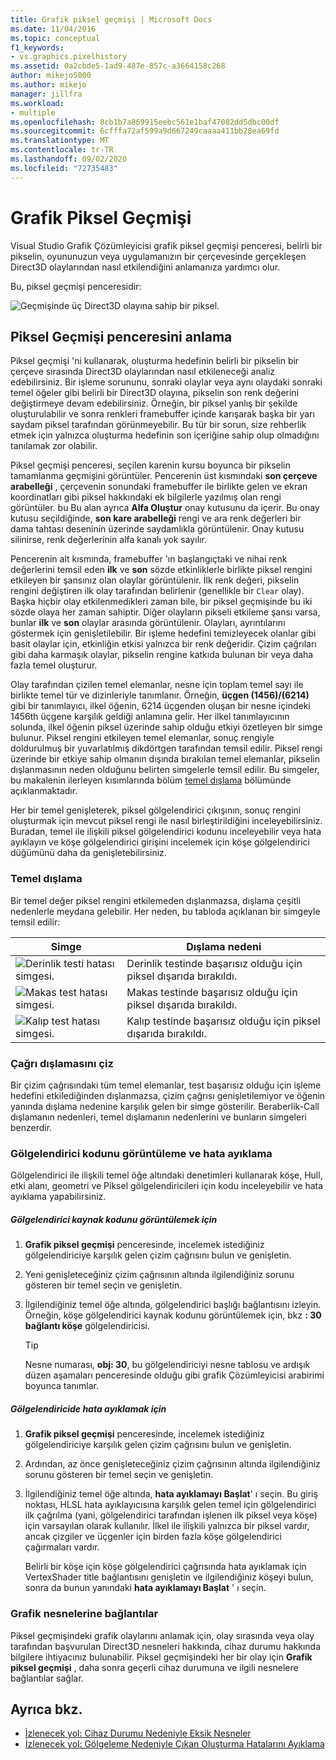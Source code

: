 ```yaml
---
title: Grafik piksel geçmişi | Microsoft Docs
ms.date: 11/04/2016
ms.topic: conceptual
f1_keywords:
- vs.graphics.pixelhistory
ms.assetid: 0a2cbde5-1ad9-487e-857c-a3664158c268
author: mikejo5000
ms.author: mikejo
manager: jillfra
ms.workload:
- multiple
ms.openlocfilehash: 8cb1b7a869915eebc561e1baf47082dd5dbc00df
ms.sourcegitcommit: 6cfffa72af599a9d667249caaaa411bb28ea69fd
ms.translationtype: MT
ms.contentlocale: tr-TR
ms.lasthandoff: 09/02/2020
ms.locfileid: "72735483"
---
```

# <a name="graphics-pixel-history"></a>Grafik Piksel Geçmişi
Visual Studio Grafik Çözümleyicisi grafik piksel geçmişi penceresi, belirli bir pikselin, oyununuzun veya uygulamanızın bir çerçevesinde gerçekleşen Direct3D olaylarından nasıl etkilendiğini anlamanıza yardımcı olur.

 Bu, piksel geçmişi penceresidir:

 ![Geçmişinde üç Direct3D olayına sahip bir piksel.](media/gfx_diag_demo_pixel_history_orientation.png "gfx_diag_demo_pixel_history_orientation")

## <a name="understanding-the-pixel-history-window"></a>Piksel Geçmişi penceresini anlama
 Piksel geçmişi 'ni kullanarak, oluşturma hedefinin belirli bir pikselin bir çerçeve sırasında Direct3D olaylarından nasıl etkileneceği analiz edebilirsiniz. Bir işleme sorununu, sonraki olaylar veya aynı olaydaki sonraki temel öğeler gibi belirli bir Direct3D olayına, pikselin son renk değerini değiştirmeye devam edebilirsiniz. Örneğin, bir piksel yanlış bir şekilde oluşturulabilir ve sonra renkleri framebuffer içinde karışarak başka bir yarı saydam piksel tarafından görünmeyebilir. Bu tür bir sorun, size rehberlik etmek için yalnızca oluşturma hedefinin son içeriğine sahip olup olmadığını tanılamak zor olabilir.

 Piksel geçmişi penceresi, seçilen karenin kursu boyunca bir pikselin tamamlanma geçmişini görüntüler. Pencerenin üst kısmındaki **son çerçeve arabelleği** , çerçevenin sonundaki framebuffer ile birlikte gelen ve ekran koordinatları gibi piksel hakkındaki ek bilgilerle yazılmış olan rengi görüntüler. bu Bu alan ayrıca **Alfa Oluştur** onay kutusunu da içerir. Bu onay kutusu seçildiğinde, **son kare arabelleği** rengi ve ara renk değerleri bir dama tahtası deseninin üzerinde saydamlıkla görüntülenir. Onay kutusu silinirse, renk değerlerinin alfa kanalı yok sayılır.

 Pencerenin alt kısmında, framebuffer 'ın başlangıçtaki ve nihai renk değerlerini temsil eden **ilk** ve **son** sözde etkinliklerle birlikte piksel rengini etkileyen bir şansınız olan olaylar görüntülenir. İlk renk değeri, pikselin rengini değiştiren ilk olay tarafından belirlenir (genellikle bir `Clear` olay). Başka hiçbir olay etkilenmedikleri zaman bile, bir piksel geçmişinde bu iki sözde olaya her zaman sahiptir. Diğer olayların pikseli etkileme şansı varsa, bunlar **ilk** ve **son** olaylar arasında görüntülenir. Olayları, ayrıntılarını göstermek için genişletilebilir. Bir işleme hedefini temizleyecek olanlar gibi basit olaylar için, etkinliğin etkisi yalnızca bir renk değeridir. Çizim çağrıları gibi daha karmaşık olaylar, pikselin rengine katkıda bulunan bir veya daha fazla temel oluşturur.

 Olay tarafından çizilen temel elemanlar, nesne için toplam temel sayı ile birlikte temel tür ve dizinleriyle tanımlanır. Örneğin, **üçgen (1456)/(6214)** gibi bir tanımlayıcı, ilkel öğenin, 6214 üçgenden oluşan bir nesne içindeki 1456th üçgene karşılık geldiği anlamına gelir. Her ilkel tanımlayıcının solunda, ilkel öğenin piksel üzerinde sahip olduğu etkiyi özetleyen bir simge bulunur. Piksel rengini etkileyen temel elemanlar, sonuç rengiyle doldurulmuş bir yuvarlatılmış dikdörtgen tarafından temsil edilir. Piksel rengi üzerinde bir etkiye sahip olmanın dışında bırakılan temel elemanlar, pikselin dışlanmasının neden olduğunu belirten simgelerle temsil edilir. Bu simgeler, bu makalenin ilerleyen kısımlarında bölüm [temel dışlama](#exclusion) bölümünde açıklanmaktadır.

 Her bir temel genişleterek, piksel gölgelendirici çıkışının, sonuç rengini oluşturmak için mevcut piksel rengi ile nasıl birleştirildiğini inceleyebilirsiniz. Buradan, temel ile ilişkili piksel gölgelendirici kodunu inceleyebilir veya hata ayıklayın ve köşe gölgelendirici girişini incelemek için köşe gölgelendirici düğümünü daha da genişletebilirsiniz.

### <a name="primitive-exclusion"></a><a name="exclusion"></a> Temel dışlama
 Bir temel değer piksel rengini etkilemeden dışlanmazsa, dışlama çeşitli nedenlerle meydana gelebilir. Her neden, bu tabloda açıklanan bir simgeyle temsil edilir:

|Simge|Dışlama nedeni|
|----------|--------------------------|
|![Derinlik testi hatası simgesi.](media/vsg_hist_icon_failed_depth.png "vsg_hist_icon_failed_depth")|Derinlik testinde başarısız olduğu için piksel dışarıda bırakıldı.|
|![Makas test hatası simgesi.](media/vsg_hist_icon_failed_scissor.png "vsg_hist_icon_failed_scissor")|Makas testinde başarısız olduğu için piksel dışarıda bırakıldı.|
|![Kalıp test hatası simgesi.](media/vsg_hist_icon_failed_stencil.png "vsg_hist_icon_failed_stencil")|Kalıp testinde başarısız olduğu için piksel dışarıda bırakıldı.|

### <a name="draw-call-exclusion"></a>Çağrı dışlamasını çiz
 Bir çizim çağrısındaki tüm temel elemanlar, test başarısız olduğu için işleme hedefini etkilediğinden dışlanmazsa, çizim çağrısı genişletilemiyor ve öğenin yanında dışlama nedenine karşılık gelen bir simge gösterilir. Beraberlik-Call dışlamanın nedenleri, temel dışlamanın nedenlerini ve bunların simgeleri benzerdir.

### <a name="viewing-and-debugging-shader-code"></a>Gölgelendirici kodunu görüntüleme ve hata ayıklama
 Gölgelendirici ile ilişkili temel öğe altındaki denetimleri kullanarak köşe, Hull, etki alanı, geometri ve Piksel gölgelendiricileri için kodu inceleyebilir ve hata ayıklama yapabilirsiniz.

##### <a name="to-view-a-shaders-source-code"></a>Gölgelendirici kaynak kodunu görüntülemek için

1. **Grafik piksel geçmişi** penceresinde, incelemek istediğiniz gölgelendiriciye karşılık gelen çizim çağrısını bulun ve genişletin.

2. Yeni genişleteceğiniz çizim çağrısının altında ilgilendiğiniz sorunu gösteren bir temel seçin ve genişletin.

3. İlgilendiğiniz temel öğe altında, gölgelendirici başlığı bağlantısını izleyin. Örneğin, köşe gölgelendirici kaynak kodunu görüntülemek için, bkz **: 30 bağlantı köşe** gölgelendiricisi.

    > [!TIP]
    > Nesne numarası, **obj: 30**, bu gölgelendiriciyi nesne tablosu ve ardışık düzen aşamaları penceresinde olduğu gibi grafik Çözümleyicisi arabirimi boyunca tanımlar.

##### <a name="to-debug-a-shader"></a>Gölgelendiricide hata ayıklamak için

1. **Grafik piksel geçmişi** penceresinde, incelemek istediğiniz gölgelendiriciye karşılık gelen çizim çağrısını bulun ve genişletin.

2. Ardından, az önce genişleteceğiniz çizim çağrısının altında ilgilendiğiniz sorunu gösteren bir temel seçin ve genişletin.

3. İlgilendiğiniz temel öğe altında, **hata ayıklamayı Başlat**' ı seçin. Bu giriş noktası, HLSL hata ayıklayıcısına karşılık gelen temel için gölgelendirici ilk çağrılma (yani, gölgelendirici tarafından işlenen ilk piksel veya köşe) için varsayılan olarak kullanılır. İlkel ile ilişkili yalnızca bir piksel vardır, ancak çizgiler ve üçgenler için birden fazla köşe gölgelendirici çağırmaları vardır.

     Belirli bir köşe için köşe gölgelendirici çağrısında hata ayıklamak için VertexShader title bağlantısını genişletin ve ilgilendiğiniz köşeyi bulun, sonra da bunun yanındaki **hata ayıklamayı Başlat** ' ı seçin.

### <a name="links-to-graphics-objects"></a>Grafik nesnelerine bağlantılar
 Piksel geçmişindeki grafik olaylarını anlamak için, olay sırasında veya olay tarafından başvurulan Direct3D nesneleri hakkında, cihaz durumu hakkında bilgilere ihtiyacınız bulunabilir. Piksel geçmişindeki her bir olay için **Grafik piksel geçmişi** , daha sonra geçerli cihaz durumuna ve ilgili nesnelere bağlantılar sağlar.

## <a name="see-also"></a>Ayrıca bkz.
- [İzlenecek yol: Cihaz Durumu Nedeniyle Eksik Nesneler](walkthrough-missing-objects-due-to-device-state.md)
- [İzlenecek yol: Gölgeleme Nedeniyle Çıkan Oluşturma Hatalarını Ayıklama](walkthrough-debugging-rendering-errors-due-to-shading.md)